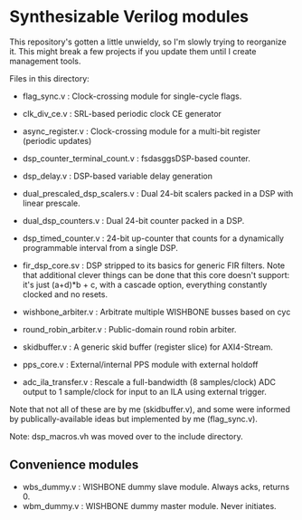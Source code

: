 # Synthesizable Verilog modules

This repository's gotten a little unwieldy, so I'm slowly
trying to reorganize it. This might break a few projects
if you update them until I create management tools.

Files in this directory:

* flag_sync.v : Clock-crossing module for single-cycle flags.
* clk_div_ce.v : SRL-based periodic clock CE generator
* async_register.v : Clock-crossing module for a multi-bit register (periodic updates)
* dsp_counter_terminal_count.v : fsdasggsDSP-based counter.
* dsp_delay.v : DSP-based variable delay generation
* dual_prescaled_dsp_scalers.v : Dual 24-bit scalers packed in a DSP with linear prescale.
* dual_dsp_counters.v : Dual 24-bit counter packed in a DSP.
* dsp_timed_counter.v : 24-bit up-counter that counts for a dynamically programmable interval from a single DSP.
* fir_dsp_core.sv : DSP stripped to its basics for generic FIR filters. Note that additional clever things can be done that this core doesn't support: it's just (a+d)*b + c, with a cascade option, everything constantly clocked and no resets.

* wishbone_arbiter.v : Arbitrate multiple WISHBONE busses based on cyc
* round_robin_arbiter.v : Public-domain round robin arbiter.

* skidbuffer.v : A generic skid buffer (register slice) for AXI4-Stream.
* pps_core.v : External/internal PPS module with external holdoff

* adc_ila_transfer.v : Rescale a full-bandwidth (8 samples/clock) ADC output to 1 sample/clock for input to an ILA using external trigger.

Note that not all of these are by me (skidbuffer.v), and some
were informed by publically-available ideas but implemented
by me (flag_sync.v).

Note: dsp_macros.vh was moved over to the include directory.

## Convenience modules

* wbs_dummy.v : WISHBONE dummy slave module. Always acks, returns 0.
* wbm_dummy.v : WISHBONE dummy master module. Never initiates.
